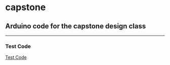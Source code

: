 # capstone

## Arduino code for the capstone design class
------

### Test Code

[Test Code](https://github.com/EstelleY0/capstone/tree/main/testcode)
